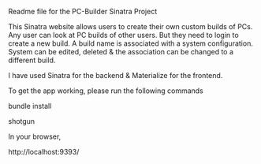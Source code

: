 Readme file for the PC-Builder Sinatra Project

This Sinatra website allows users to create their own custom builds of PCs.
Any user can look at PC builds of other users. But they need to login to create a new build. A build name is associated with a system configuration. System can be edited, deleted & the association can be changed to a different build.

I have used Sinatra for the backend & Materialize for the frontend.


To get the app working, please run the following commands

bundle install

shotgun

In your browser,

http://localhost:9393/
